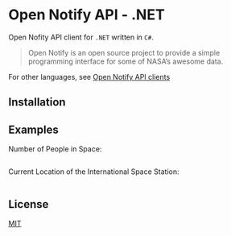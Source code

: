 # Open Notify API - .NET

Open Nofity API client for `.NET` written in `C#`.

> Open Notify is an open source project to provide a simple programming interface for some of NASA’s awesome data.

For other languages, see [Open Notify API clients](https://github.com/iArmanKarimi/Open-Notify-API-clients)

## Installation

## Examples

Number of People in Space:

```cs
```

Current Location of the International Space Station:

```cs
```

## License

[MIT](https://github.com/iArmanKarimi/Open-Nofity-API-.NET/blob/main/LICENSE)

